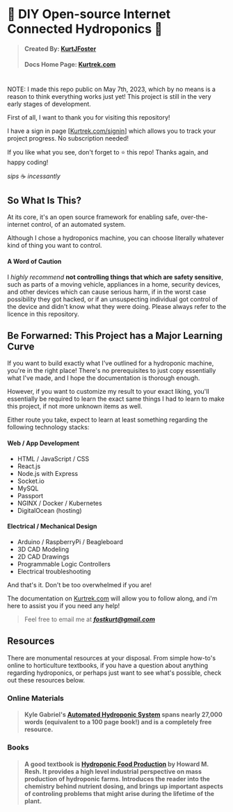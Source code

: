 
# :herb: DIY Open-source Internet Connected Hydroponics :evergreen_tree:

> #### Created By: [KurtJFoster](https://kfost.com/ "Heading link")
> #### Docs Home Page: [Kurtrek.com](https://kurtrek.com/ "Heading link")

# 

NOTE: I made this repo public on May 7th, 2023, which by no means is a reason to think everything works just yet! This project is still in the very early stages of development.

First of all, I want to thank you for visiting this repository!

I have a sign in page [[Kurtrek.com/signin](https://kurtrek.com/signin "Heading link")] which allows you to track your project progress. No subscription needed!

If you like what you see, don't forget to :star: this repo! Thanks again, and happy coding!

_sips_ :coffee: _incessantly_

## So What Is This?

At its core, it's an open source framework for enabling safe, over-the-internet control, of an automated system. 

Although I chose a hydroponics machine, you can choose literally whatever kind of thing you want to control.

#### A Word of Caution

I _highly recommend_ **not controlling things that which are safety sensitive**, such as parts of a moving vehicle, appliances in a home, security devices, and other devices which can cause serious harm, if in the worst case possibility they got hacked, or if an unsuspecting individual got control of the device and didn't know what they were doing. Please always refer to the licence in this repository.

## Be Forwarned: This Project has a Major Learning Curve

If you want to build exactly what I've outlined for a hydroponic machine, you're in the right place! There's no prerequisites to just copy essentially what I've made, and I hope the documentation is thorough enough.

However, if you want to customize my result to your exact liking, you'll essentially be required to learn the exact same things I had to learn to make this project, if not more unknown items as well.

Either route you take, expect to learn at least something regarding the following technology stacks:

#### Web / App Development

- HTML / JavaScript / CSS
- React.js
- Node.js with Express
- Socket.io
- MySQL
- Passport
- NGINX / Docker / Kubernetes
- DigitalOcean (hosting)

#### Electrical / Mechanical Design

- Arduino / RaspberryPi / Beagleboard
- 3D CAD Modeling
- 2D CAD Drawings
- Programmable Logic Controllers
- Electrical troubleshooting

And that's it. Don't be too overwhelmed if you are! 

The documentation on [Kurtrek.com](https://kurtrek.com/ "Heading link") will allow you to follow along, and i'm here to assist you if you need any help!

> Feel free to email me at _**fostkurt@gmail.com**_


## Resources

There are monumental resources at your disposal. From simple how-to's online to horticulture textbooks, if you have a question about anything regarding hydroponics, or perhaps just want to see what's possible, check out these resources below.

### Online Materials

> #### Kyle Gabriel's [Automated Hydroponic System](https://kylegabriel.com/projects/2020/06/automated-hydroponic-system-build.html) spans nearly 27,000 words (equivalent to a 100 page book!) and is a completely free resource.


### Books

> #### A good textbook is [Hydroponic Food Production](https://www.powells.com/book/hydroponic-food-production-9781439878675) by Howard M. Resh. It provides a high level industrial perspective on mass production of hydroponic farms. Introduces the reader into the chemistry behind nutrient dosing, and brings up important aspects of controling problems that might arise during the lifetime of the plant.

